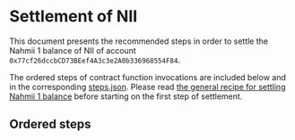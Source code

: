 # Settlement of NII
This document presents the recommended steps in order to settle the Nahmii 1
balance of NII of account `0x77cf26dccbCD73BEef4A3c3e2A0b336968554F84`.

The ordered steps of contract function invocations are included below and in
the corresponding [steps.json](./steps.json). Please read [the general recipe
for settling Nahmii 1 balance](../../README.md) before starting on the first
step of settlement.

## Ordered steps

